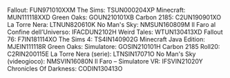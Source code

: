 Fallout: FUN971010XXM
The Sims: TSUN000204XP
Minecraft: MUN111118XXD
Green Oaks: GOUN210101XB
Carbon 2185: C2UN190901XO
La Torre Nera: LTNUN820610K
No Man's Sky: NMSUN160809M
Il Faro al Confine dell’Universo: IFACDUN2102H
Weird Tales: WTUN130413XD
Fallout 76: F7IN181114XO
The Sims 4: TS4IN140902G
Minecraft Java Edition: MJEIN111118R
Green Oaks: Simulatore: GOSIN210101H
Carbon 2185 Roll20: C2RIN200115E
La Torre Nera (serie): LTNSIN17071O
No Man's Sky (videogioco): NMSVIN16080N
Il Faro – Simulatore VR: IFSVIN21020Y
Chronicles Of Darkness: CODIN130413O
